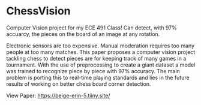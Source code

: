 # ChessVision
Computer Vision project for my ECE 491 Class! Can detect, with 97% accuarcy, the pieces on the board of an image at any rotation.

Electronic sensors are too expensive. Manual moderation requires too many people at too many matches. This paper proposes a computer vision project tackling chess to detect pieces are for keeping track of many games in a tournament. With the use of preprocessing to create a giant dataset a model was trained to recognize piece by piece with 97% accuracy. The main problem is porting this to real-time playing standards and lies in the future results of working on better chess board corner detection. 

View Paper: https://beige-erin-5.tiiny.site/

